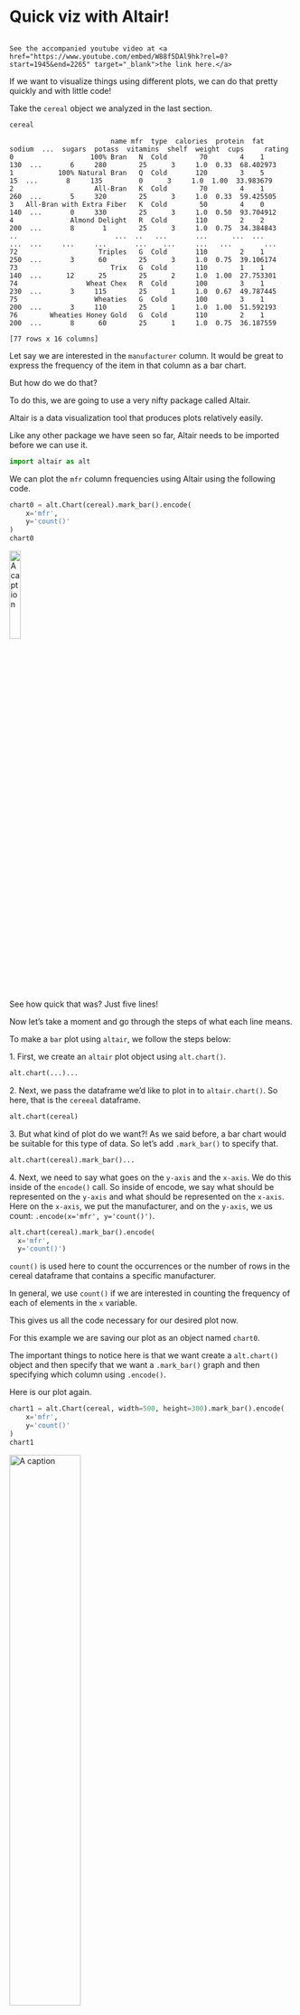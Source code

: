 # Quick viz with Altair\!

```{seealso}

See the accompanied youtube video at <a href="https://www.youtube.com/embed/W88f5DAl9hk?rel=0?start=1945&end=2265" target="_blank">the link here.</a>

```

If we want to visualize things using different plots, we can do that
pretty quickly and with little code\!

Take the `cereal` object we analyzed in the last section.


``` python
cereal
```

```out
                         name mfr  type  calories  protein  fat  sodium  ...  sugars  potass  vitamins  shelf  weight  cups     rating
0                   100% Bran   N  Cold        70        4    1     130  ...       6     280        25      3     1.0  0.33  68.402973
1           100% Natural Bran   Q  Cold       120        3    5      15  ...       8     135         0      3     1.0  1.00  33.983679
2                    All-Bran   K  Cold        70        4    1     260  ...       5     320        25      3     1.0  0.33  59.425505
3   All-Bran with Extra Fiber   K  Cold        50        4    0     140  ...       0     330        25      3     1.0  0.50  93.704912
4              Almond Delight   R  Cold       110        2    2     200  ...       8       1        25      3     1.0  0.75  34.384843
..                        ...  ..   ...       ...      ...  ...     ...  ...     ...     ...       ...    ...     ...   ...        ...
72                    Triples   G  Cold       110        2    1     250  ...       3      60        25      3     1.0  0.75  39.106174
73                       Trix   G  Cold       110        1    1     140  ...      12      25        25      2     1.0  1.00  27.753301
74                 Wheat Chex   R  Cold       100        3    1     230  ...       3     115        25      1     1.0  0.67  49.787445
75                   Wheaties   G  Cold       100        3    1     200  ...       3     110        25      1     1.0  1.00  51.592193
76        Wheaties Honey Gold   G  Cold       110        2    1     200  ...       8      60        25      1     1.0  0.75  36.187559

[77 rows x 16 columns]
```


Let say we are interested in the `manufacturer` column. It would be
great to express the frequency of the item in that column as a bar
chart.

But how do we do that?

To do this, we are going to use a very nifty package called Altair.

Altair is a data visualization tool that produces plots relatively
easily.

Like any other package we have seen so far, Altair needs to be imported
before we can use it.

``` python
import altair as alt
```

We can plot the `mfr` column frequencies using Altair using the
following code.


``` python
chart0 = alt.Chart(cereal).mark_bar().encode(
    x='mfr',
    y='count()'
)
chart0
```
<img src="../imgs/module1/chart0.png" alt="A caption" width="20%" />

See how quick that was? Just five lines\!

Now let’s take a moment and go through the steps of what each line
means.

To make a `bar` plot using `altair`, we follow the steps below:

1\. First, we create an `altair` plot object using `alt.chart()`.


``` python
alt.chart(...)...
```

2\. Next, we pass the dataframe we’d like to plot in to `altair.chart()`. So here, that is the `cereeal` dataframe.

``` python
alt.chart(cereal)
```

3\. But what kind of plot do we want?\! As we said before, a bar chart would be suitable for this type of data. So let’s add `.mark_bar()` to specify that.

``` python
alt.chart(cereal).mark_bar()...
```

4\. Next, we need to say what goes on the `y-axis` and the `x-axis`. We do this inside of the `encode()` call. So inside of encode, we say what should be represented on the `y-axis` and what should be represented on the `x-axis`. Here on the `x-axis`, we put the manufacturer, and on the `y-axis`, we us count: `.encode(x='mfr', y='count()')`.

``` python
alt.chart(cereal).mark_bar().encode(
  x='mfr', 
  y='count()')
```

 
`count()` is used here to count the occurrences or the number of rows in
the cereal dataframe that contains a specific manufacturer.

In general, we use `count()` if we are interested in counting the
frequency of each of elements in the `x` variable.

This gives us all the code necessary for our desired plot now.

For this example we are saving our plot as an object named `chart0`.

The important things to notice here is that we want create a
`alt.chart()` object and then specify that we want a `.mark_bar()` graph
and then specifying which column using `.encode()`.


Here is our plot again. 

``` python
chart1 = alt.Chart(cereal, width=500, height=300).mark_bar().encode(
    x='mfr',
    y='count()'
)
chart1
```
<img src="../imgs/module1/chart1.png" alt="A caption" width="50%" />

It looks a little different this time. The first
time we plotted it, it was a little too small. So inside the `alt.Chart`
call, we added a `width` and `height` argument so that we can make the
plot bigger.


What else can we plot from our original cereal dataframe named `cereal`?

Maybe we want to see the relationship between `sugars` and `calories` in
the cereals?

This would require a `scatter` plot which can be done by specifying
`mark_circle` instead of `mark_bar` and in the `encode` function, we
need to say what is going to be on the `x` and the `y` axis.

``` python
chart2 = alt.Chart(cereal, width=500, height=300).mark_circle().encode(
    x='sugars',
    y='calories'
)
chart2
```
<img src="../imgs/module1/chart2.png" alt="A caption" width="50%" />


In this case, we are putting `sugars` on the `x-axis` and `calories` on
the `y-axis`.


Something you may have noticed is that there are 77 cereals but there
doesn’t seem to be 77 data points\!

That’s because some of them are lying on top of each other with the same
sugar and calorie values.

One way we can deal with this is by changing the `opacity` of each of
those points. That way, the darker points represent that there is more
than one data point at that point in the chart, and the lightest point
represent that there is only one data point there.

We set opacity with `opacity` in the `mark_circle()` function and it
accepts values between 0 and 1, with 1 being full opacity. Here we set
it at 0.3.


``` python
chart3 = alt.Chart(cereal, width=500, height=300).mark_circle(opacity=0.3).encode(
    x='sugars',
    y='calories'
)
chart3
```
<img src="../imgs/module1/chart3.png" width="50%" />


Look at that\! Now we can see there are multiple cereals that have 3.5g
of sugar with 110 calories.

What if you don’t fancy the default plot colour `blue`?

Well that’s okay, we can change the colour easily using the `color`
argument in `.mark_circle()`.

``` python
chart4 = alt.Chart(cereal, width=500, height=300).mark_circle(color='red', opacity=0.3).encode(
    x='sugars',
    y='calories'
)
chart4
```
<img src="../imgs/module1/chart4.png" width="50%" />

Here we have changed the colour to `red`.

What if the data points seem a little too small? That is no problem, we
can also increase these. Again in the `mark_circle()` call. Here we add
an argument where we say the `size`. So we have changed the size from
the default to a size of 80, and we can see that the points are now
larger.

``` python
chart5 = alt.Chart(cereal, width=500, height=300).mark_circle(color='red', size=80, opacity=0.3).encode(
    x='sugars',
    y='calories'
)
chart5
```
<img src="../imgs/module1/chart5.png" width="50%" />

Every good graph should have a title\!

A title provides useful information about what the plot is about.

Let’s take this opportunity to finish off our scatter plot and set the
argument `title` to something as well.

``` python
chart6 = alt.Chart(cereal, width=500, height=300).mark_circle(color='red', size=80, opacity=0.3).encode(
    x='sugars',
    y='calories'
).properties(title="Scatter plot sugars vs calories for different cereals")
chart6
```
<img src="../imgs/module1/chart6.png" width="50%" />


So here we have called it *“Scatter plot sugars vs calories for
different cereals”*.

We use the `.properties()` function to do this.
